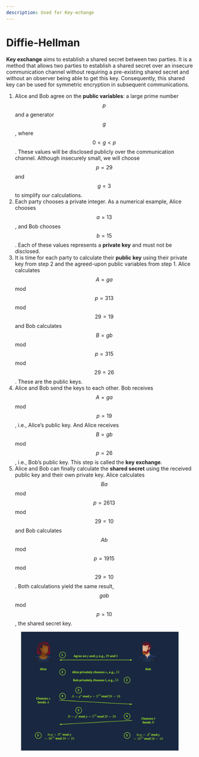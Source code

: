 ```yaml
---
description: Used for Key-echange
---
```


# Diffie-Hellman

**Key exchange** aims to establish a shared secret between two parties. It is a method that allows two parties to establish a shared secret over an insecure communication channel without requiring a pre-existing shared secret and without an observer being able to get this key. Consequently, this shared key can be used for symmetric encryption in subsequent communications.

1. Alice and Bob agree on the **public variables**: a large prime number $$p$$ and a generator $$g$$, where $$0 < g < p$$. These values will be disclosed publicly over the communication channel. Although insecurely small, we will choose $$p = 29$$ and $$g = 3$$ to simplify our calculations.
2. Each party chooses a private integer. As a numerical example, Alice chooses $$a = 13$$, and Bob chooses $$b = 15$$. Each of these values represents a **private key** and must not be disclosed.
3. It is time for each party to calculate their **public key** using their private key from step 2 and the agreed-upon public variables from step 1. Alice calculates $$A = ga$$ mod $$p = 313$$ mod $$29 = 19$$ and Bob calculates $$B = gb$$ mod $$p = 315$$ mod $$29 = 26$$. These are the public keys.
4. Alice and Bob send the keys to each other. Bob receives $$A = ga$$ mod $$p = 19$$, i.e., Alice’s public key. And Alice receives $$B = gb$$ mod $$p = 26$$, i.e., Bob’s public key. This step is called the **key exchange**.
5. Alice and Bob can finally calculate the **shared secret** using the received public key and their own private key. Alice calculates $$Ba$$ mod $$p = 2613$$ mod $$29 = 10$$ and Bob calculates $$Ab$$ mod $$p = 1915$$ mod $$29 = 10$$. Both calculations yield the same result, $$gab$$ mod $$p = 10$$, the shared secret key.

<figure><img src="../../.gitbook/assets/5f04259cf9bf5b57aed2c476-1728439878360.svg" alt=""><figcaption></figcaption></figure>
